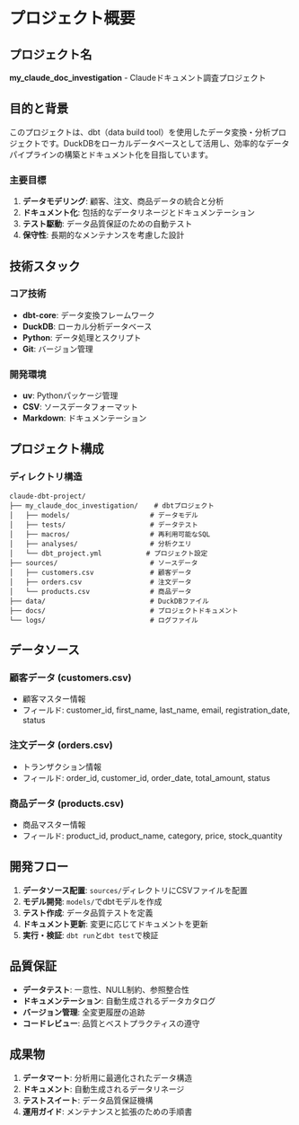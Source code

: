 # プロジェクト概要

## プロジェクト名
**my_claude_doc_investigation** - Claudeドキュメント調査プロジェクト

## 目的と背景

このプロジェクトは、dbt（data build tool）を使用したデータ変換・分析プロジェクトです。DuckDBをローカルデータベースとして活用し、効率的なデータパイプラインの構築とドキュメント化を目指しています。

### 主要目標

1. **データモデリング**: 顧客、注文、商品データの統合と分析
2. **ドキュメント化**: 包括的なデータリネージとドキュメンテーション
3. **テスト駆動**: データ品質保証のための自動テスト
4. **保守性**: 長期的なメンテナンスを考慮した設計

## 技術スタック

### コア技術
- **dbt-core**: データ変換フレームワーク
- **DuckDB**: ローカル分析データベース
- **Python**: データ処理とスクリプト
- **Git**: バージョン管理

### 開発環境
- **uv**: Pythonパッケージ管理
- **CSV**: ソースデータフォーマット
- **Markdown**: ドキュメンテーション

## プロジェクト構成

### ディレクトリ構造
```
claude-dbt-project/
├── my_claude_doc_investigation/    # dbtプロジェクト
│   ├── models/                    # データモデル
│   ├── tests/                     # データテスト
│   ├── macros/                    # 再利用可能なSQL
│   ├── analyses/                  # 分析クエリ
│   └── dbt_project.yml           # プロジェクト設定
├── sources/                       # ソースデータ
│   ├── customers.csv              # 顧客データ
│   ├── orders.csv                 # 注文データ
│   └── products.csv               # 商品データ
├── data/                          # DuckDBファイル
├── docs/                          # プロジェクトドキュメント
└── logs/                          # ログファイル
```

## データソース

### 顧客データ (customers.csv)
- 顧客マスター情報
- フィールド: customer_id, first_name, last_name, email, registration_date, status

### 注文データ (orders.csv)
- トランザクション情報
- フィールド: order_id, customer_id, order_date, total_amount, status

### 商品データ (products.csv)
- 商品マスター情報
- フィールド: product_id, product_name, category, price, stock_quantity

## 開発フロー

1. **データソース配置**: `sources/`ディレクトリにCSVファイルを配置
2. **モデル開発**: `models/`でdbtモデルを作成
3. **テスト作成**: データ品質テストを定義
4. **ドキュメント更新**: 変更に応じてドキュメントを更新
5. **実行・検証**: `dbt run`と`dbt test`で検証

## 品質保証

- **データテスト**: 一意性、NULL制約、参照整合性
- **ドキュメンテーション**: 自動生成されるデータカタログ
- **バージョン管理**: 全変更履歴の追跡
- **コードレビュー**: 品質とベストプラクティスの遵守

## 成果物

1. **データマート**: 分析用に最適化されたデータ構造
2. **ドキュメント**: 自動生成されるデータリネージ
3. **テストスイート**: データ品質保証機構
4. **運用ガイド**: メンテナンスと拡張のための手順書